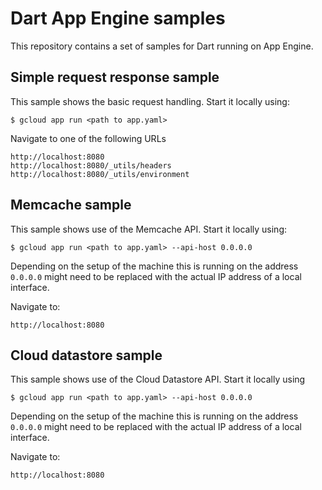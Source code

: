 Dart App Engine samples
=======================

This repository contains a set of samples for Dart running on App Engine.

Simple request response sample
------------------------------
This sample shows the basic request handling. Start it locally using:

    $ gcloud app run <path to app.yaml>

Navigate to one of the following URLs

    http://localhost:8080
    http://localhost:8080/_utils/headers
    http://localhost:8080/_utils/environment

Memcache sample
---------------
This sample shows use of the Memcache API. Start it locally using:

    $ gcloud app run <path to app.yaml> --api-host 0.0.0.0

Depending on the setup of the machine this is running on the address `0.0.0.0`
might need to be replaced with the actual IP address of a local interface. 

Navigate to:

    http://localhost:8080

Cloud datastore sample
----------------------
This sample shows use of the Cloud Datastore API. Start it locally using

    $ gcloud app run <path to app.yaml> --api-host 0.0.0.0

Depending on the setup of the machine this is running on the address `0.0.0.0`
might need to be replaced with the actual IP address of a local interface. 

Navigate to:

    http://localhost:8080

